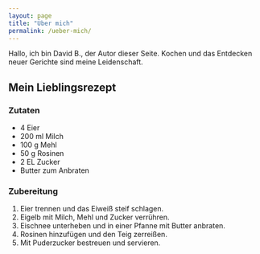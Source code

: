 ```yaml
---
layout: page
title: "Über mich"
permalink: /ueber-mich/
---
```


Hallo, ich bin David B., der Autor dieser Seite. Kochen und das Entdecken neuer Gerichte sind meine Leidenschaft.

## Mein Lieblingsrezept
### Zutaten
- 4 Eier
- 200 ml Milch
- 100 g Mehl
- 50 g Rosinen
- 2 EL Zucker
- Butter zum Anbraten

### Zubereitung
1. Eier trennen und das Eiweiß steif schlagen.
2. Eigelb mit Milch, Mehl und Zucker verrühren.
3. Eischnee unterheben und in einer Pfanne mit Butter anbraten.
4. Rosinen hinzufügen und den Teig zerreißen.
5. Mit Puderzucker bestreuen und servieren.
